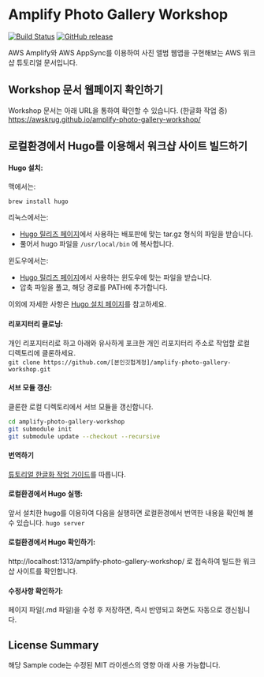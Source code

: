 # Amplify Photo Gallery Workshop

[![Build Status](https://api.travis-ci.org/awskrug/amplify-photo-gallery-workshop.svg?branch=master)](https://travis-ci.org/awskrug/amplify-photo-gallery-workshop)
[![GitHub release](https://img.shields.io/github/release/awskrug/amplify-photo-gallery-workshop.svg)](https://github.com/awskrug/amplify-photo-gallery-workshop/releases/latest)

AWS Amplify와 AWS AppSync를 이용하여 사진 앨범 웹앱을 구현해보는 AWS 워크샵 튜토리얼 문서입니다. 

## Workshop 문서 웹페이지 확인하기
Workshop 문서는 아래 URL을 통하여 확인할 수 있습니다. (한글화 작업 중)  
https://awskrug.github.io/amplify-photo-gallery-workshop/ 


## 로컬환경에서 Hugo를 이용해서 워크샵 사이트 빌드하기

#### Hugo 설치:

맥에서는:

`brew install hugo`

리눅스에서는:
  - [Hugo 릴리즈 페이지](https://github.com/gohugoio/hugo/releases/tag/v0.53)에서 사용하는 배포판에 맞는 tar.gz 형식의 파일을 받습니다.
  - 풀어서 hugo 파일을 `/usr/local/bin` 에 복사합니다.

윈도우에서는:
  - [Hugo 릴리즈 페이지](https://github.com/gohugoio/hugo/releases/tag/v0.53)에서 사용하는 윈도우에 맞는 파일을 받습니다.
  - 압축 파일을 풀고, 해당 경로를 PATH에 추가합니다.

이외에 자세한 사항은 [Hugo 설치 페이지](https://gohugo.io/getting-started/installing/)를 참고하세요.

#### 리포지터리 클로닝:
개인 리포지터리로 하고 아래와 유사하게 포크한 개인 리포지터리 주소로 작업할 로컬 디렉토리에 클론하세요.   
`git clone https://github.com/[본인깃헙계정]/amplify-photo-gallery-workshop.git`

#### 서브 모듈 갱신:
클론한 로컬 디렉토리에서 서브 모듈을 갱신합니다.

```sh
cd amplify-photo-gallery-workshop
git submodule init
git submodule update --checkout --recursive
```
#### 번역하기

[튜토리얼 한글화 작업 가이드](https://github.com/awskrug/amplify-photo-gallery-workshop/wiki/%ED%8A%9C%ED%86%A0%EB%A6%AC%EC%96%BC-%ED%95%9C%EA%B8%80%ED%99%94-%EC%9E%91%EC%97%85-%EA%B0%80%EC%9D%B4%EB%93%9C)를 따릅니다.

#### 로컬환경에서 Hugo 실행:
앞서 설치한 hugo를 이용하여 다음을 실행하면 로컬환경에서 번역한 내용을 확인해 볼 수 있습니다.
`hugo server`

#### 로컬환경에서 Hugo 확인하기:
http://localhost:1313/amplify-photo-gallery-workshop/ 로 접속하여 빌드한 워크샵 사이트를 확인합니다.

#### 수정사항 확인하기:
페이지 파일(.md 파일)을 수정 후 저장하면, 즉시 반영되고 화면도 자동으로 갱신됩니다.

## License Summary

해당 Sample code는 수정된 MIT 라이센스의 영향 아래 사용 가능합니다.


